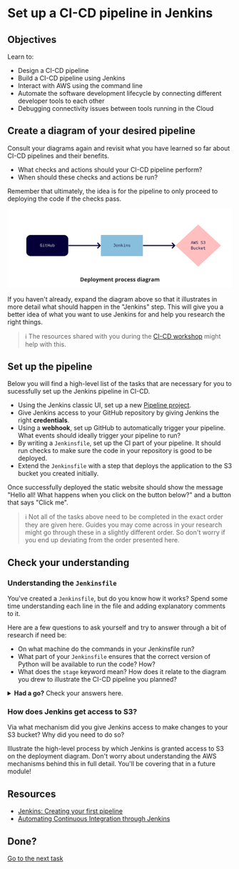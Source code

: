 # Set up a CI-CD pipeline in Jenkins

## Objectives

Learn to:
- Design a CI-CD pipeline
- Build a CI-CD pipeline using Jenkins
- Interact with AWS using the command line
- Automate the software development lifecycle by connecting different developer tools to each other
- Debugging connectivity issues between tools running in the Cloud

## Create a diagram of your desired pipeline

Consult your diagrams again and revisit what you have learned so far about CI-CD pipelines and their benefits.
- What checks and actions should your CI-CD pipeline perform?
- When should these checks and actions be run?

Remember that ultimately, the idea is for the pipeline to only proceed to deploying the code if the checks pass.

![Deployment process diagram](assets/deployment_process_diagram.jpg?raw=true "Deployment process diagram")

If you haven't already, expand the diagram above so that it illustrates in more detail what should happen in the "Jenkins" step.
This will give you a better idea of what you want to use Jenkins for and help you research the right things.

> :information_source: The resources shared with you during the [CI-CD workshop](https://github.com/makersacademy/devops-course/blob/main/workshops/week-2/ci_cd_overview.md) might help with this.

## Set up the pipeline

Below you will find a high-level list of the tasks that are necessary for you to sucessfully set up the Jenkins pipeline in CI-CD.

- Using the Jenkins classic UI, set up a new [Pipeline project](https://www.jenkins.io/doc/book/pipeline/).
- Give Jenkins access to your GitHub repository by giving Jenkins the right **credentials**.
- Using a **webhook**, set up GitHub to automatically trigger your pipeline. What events should ideally trigger your pipeline to run?
- By writing a `Jenkinsfile`, set up the CI part of your pipeline. It should run checks to make sure the code in your repository is good to be deployed.
- Extend the `Jenkinsfile` with a step that deploys the application to the S3 bucket you created initially. 

Once successfully deployed the static website should show the message "Hello all! What happens when you click on the button below?" and a button that says "Click me".

> :information_source: Not all of the tasks above need to be completed in the exact order they are given here.  Guides you may come across in your research might go through these in a slightly different order. So don't worry if you end up deviating from the order presented here.

## Check your understanding

### Understanding the `Jenkinsfile`

You've created a `Jenkinsfile`, but do you know how it works?
Spend some time understanding each line in the file and adding explanatory comments to it.

Here are a few questions to ask yourself and try to answer through a bit of research if need be:

- On what machine do the commands in your Jenkinsfile run?
- What part of your `Jenkinsfile` ensures that the correct version of Python will be available to run the code? How?
- What does the `stage` keyword mean? How does it relate to the diagram you drew to illustrate the CI-CD pipeline you planned?

<details>
<summary><b>Had a go?</b> Check your answers here.</summary>

Below is a `Jenkinsfile` similar to the one you might have written. The important bits are annotated.

If you have some questions or uncertainties left after comparing this with what you found in your research, do bring them up to a coach! 


```Groovy
pipeline {
    // Defines the default "agent" that should be used to run the commands in the rest of this file.
    // A Jenkins agent is the entity that actually executes the commands you specify in the pipeline.
    // Agents run on a (virtual) machine or Docker container.
    // Specifying "any" means that Jenkins will use any available agent.
    // Because we haven't explicitly configured any other way of running agents,
    // Jenkins will use the machine it is installed on to run agents.
    // In this case that means commands will be executed on the EC2 instance we installed Jenkins on.
    agent any

    stages {

        // Defines one logical "piece" of the pipeline called "test".
        // We could have called it something else too.
        // The name can be anything we want but it's best to make it descriptive of what it's meant to achieve.
        stage('test') { 

            // All commands run in this stage will run inside a container based on the python:3.5.1 Docker image. 
            // The Docker container will be spun up by Jenkins automatically. 
            // If we didn't run this step in a Docker container,
            // we'd have to make sure that Python is installed on the EC2 instance
            // so that we can use the `python` command later on to run tests. 
            // Using Docker is any easy way of making sure our commands run in the right environment.
            agent { docker { image 'python:3.5.1' } }

            // This block contains the commands that we want to execute during the "test" part of the pipeline. 
            // The exact commands that go in here are up to us.
            // If any command in this block returns an error, the pipeline fails and stops running.
            steps {

                // The `sh` bit tells Jenkins to run this command inside a shell.
                // The rest of this line is the command needed to get our tests to run. 
                sh 'python sample_unit_test.py'
            }
        }

        // Defines a second piece of the pipeline called "deploy".
        // This stage runs if and only if the previous stage succeeded. 
        stage('deploy') {

            // This step doesn't define an agent to use so it will
            // use the agent specified at the start of the file, i.e. the EC2 instance.
            steps {

                // Uses the AWS CLI to upload all files under www/ to to S3
                sh 'aws s3 cp www/ s3://serverless-cicd.simo.makers.tech --recursive'
            }
        }
    }
}
```

Learn more here:

- [Using Jenkins agents](https://www.jenkins.io/doc/book/using/using-agents/)
- [Pipeline syntax](https://www.jenkins.io/doc/book/pipeline/syntax/)
</details>

### How does Jenkins get access to S3?

Via what mechanism did you give Jenkins access to make changes to your S3 bucket? 
Why did you need to do so? 

Illustrate the high-level process by which Jenkins is granted access to S3 on the deployment diagram.
Don't worry about understanding the AWS mechanisms behind this in full detail.
You'll be covering that in a future module!

## Resources

- [Jenkins: Creating your first pipeline](https://www.jenkins.io/doc/pipeline/tour/hello-world/)
- [Automating Continuous Integration through Jenkins](https://dev.to/alakazam03/automating-continuous-integration-through-jenkins-448b)

## Done?

[Go to the next task](task_04.md)
